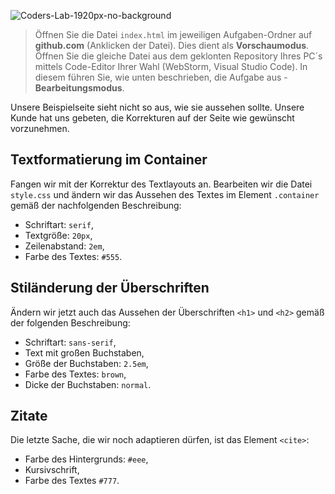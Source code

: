 ![Coders-Lab-1920px-no-background](https://user-images.githubusercontent.com/30623667/104709394-2cabee80-571f-11eb-9518-ea6a794e558e.png)


> Öffnen Sie die Datei `index.html` im jeweiligen Aufgaben-Ordner auf **github.com** (Anklicken der Datei). Dies dient als **Vorschaumodus**. 
> Öffnen Sie die gleiche Datei aus dem geklonten Repository Ihres PC´s mittels Code-Editor Ihrer Wahl (WebStorm, Visual Studio Code). In diesem führen Sie, wie unten beschrieben, die Aufgabe aus - **Bearbeitungsmodus**.

Unsere Beispielseite sieht nicht so aus, wie sie aussehen sollte. Unsere Kunde hat uns gebeten, die Korrekturen auf der Seite wie gewünscht vorzunehmen.

## Textformatierung im Container

Fangen wir mit der Korrektur des Textlayouts an.
Bearbeiten wir die Datei `style.css` und ändern wir das Aussehen des Textes im Element `.container` gemäß der nachfolgenden Beschreibung:

* Schriftart: `serif`,
* Textgröße: `20px`,
* Zeilenabstand: `2em`,
* Farbe des Textes: `#555`.


## Stiländerung der Überschriften

Ändern wir jetzt auch das Aussehen der Überschriften `<h1>` und `<h2>` gemäß der folgenden Beschreibung:

* Schriftart: `sans-serif`,
* Text mit großen Buchstaben,
* Größe der Buchstaben: `2.5em`,
* Farbe des Textes: `brown`,
* Dicke der Buchstaben: `normal`.

## Zitate

Die letzte Sache, die wir noch adaptieren dürfen, ist das Element `<cite>`:

* Farbe des Hintergrunds: `#eee`,
* Kursivschrift,
* Farbe des Textes `#777`.
